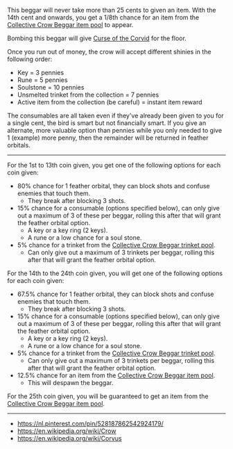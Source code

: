 This beggar will never take more than 25 cents to given an item.
With the 14th cent and onwards, you get a 1/8th chance for an item from the [Collective Crow Beggar item pool](item_pool.md) to appear.

Bombing this beggar will give [Curse of the Corvid](/docs/curses/special/Curse%20of%20Corvus/idea.md) for the floor.

Once you run out of money, the crow will accept different shinies in the following order:
- Key = 3 pennies
- Rune = 5 pennies
- Soulstone = 10 pennies
- Unsmelted trinket from the collection = 7 pennies
- Active item from the collection (be careful) = instant item reward

The consumables are all taken even if they've already been given to you for a single cent, the bird is smart but not financially smart.
If you give an alternate, more valuable option than pennies while you only needed to give 1 (example) more penny, then the remainder will be returned in feather orbitals.

---

For the 1st to 13th coin given, you get one of the following options for each coin given:

- 80% chance for 1 feather orbital, they can block shots and confuse enemies that touch them.
  - They break after blocking 3 shots.
- 15% chance for a consumable (options specified below), can only give out a maximum of 3 of these per beggar, rolling this after that will grant the feather orbital option.
  - A key or a key ring (2 keys).
  - A rune or a low chance for a soul stone.
- 5% chance for a trinket from the [Collective Crow Beggar trinket pool](trinket_pool.md).
  - Can only give out a maximum of 3 trinkets per beggar, rolling this after that will grant the feather orbital option.


For the 14th to the 24th coin given, you will get one of the following options for each coin given:

- 67.5% chance for 1 feather orbital, they can block shots and confuse enemies that touch them.
  - They break after blocking 3 shots.
- 15% chance for a consumable (options specified below), can only give out a maximum of 3 of these per beggar, rolling this after that will grant the feather orbital option.
  - A key or a key ring (2 keys).
  - A rune or a low chance for a soul stone.
- 5% chance for a trinket from the [Collective Crow Beggar trinket pool](trinket_pool.md).
  - Can only give out a maximum of 3 trinkets per beggar, rolling this after that will grant the feather orbital option.
- 12.5% chance for an item from the [Collective Crow Beggar item pool](item_pool.md).
  - This will despawn the beggar.

For the 25th coin given, you will be guaranteed to get an item from the [Collective Crow Beggar item pool](item_pool.md).

---

- https://nl.pinterest.com/pin/528187862542924179/
- https://en.wikipedia.org/wiki/Crow
- https://en.wikipedia.org/wiki/Corvus
